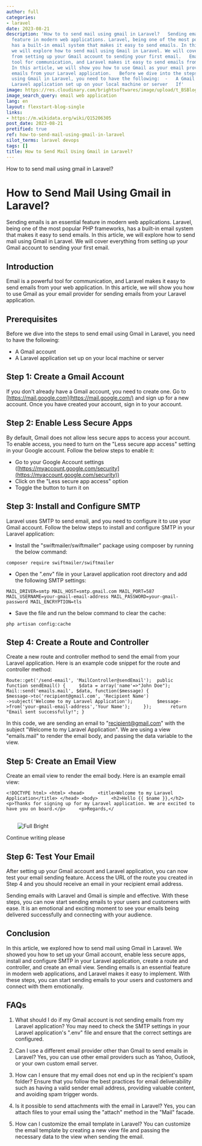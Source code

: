 ```yaml
---
author: full
categories:
- laravel
date: 2023-08-21
description: 'How to to send mail using gmail in Laravel?   Sending emails is an essential
  feature in modern web applications. Laravel, being one of the most popular PHP frameworks,
  has a built-in email system that makes it easy to send emails. In this article,
  we will explore how to send mail using Gmail in Laravel. We will cover everything
  from setting up your Gmail account to sending your first email.   Email is a powerful
  tool for communication, and Laravel makes it easy to send emails from your web application.
  In this article, we will show you how to use Gmail as your email provider for sending
  emails from your Laravel application.   Before we dive into the steps to send email
  using Gmail in Laravel, you need to have the following:  -   A Gmail account -   A
  Laravel application set up on your local machine or server   If'
image: https://res.cloudinary.com/brightsoftwares/image/upload/t_BSBlogImage/v1/brightsoftwares.com.blog/npxXWgQ33ZQ
image_search_query: email web application
lang: en
layout: flexstart-blog-single
links:
- https://m.wikidata.org/wiki/Q15206305
post_date: 2023-08-21
pretified: true
ref: how-to-send-mail-using-gmail-in-laravel
silot_terms: laravel devops
tags: []
title: How to Send Mail Using Gmail in Laravel?
---
```


How to to send mail using gmail in Laravel?

# How to Send Mail Using Gmail in Laravel?

Sending emails is an essential feature in modern web applications. Laravel, being one of the most popular PHP frameworks, has a built-in email system that makes it easy to send emails. In this article, we will explore how to send mail using Gmail in Laravel. We will cover everything from setting up your Gmail account to sending your first email.

## Introduction

Email is a powerful tool for communication, and Laravel makes it easy to send emails from your web application. In this article, we will show you how to use Gmail as your email provider for sending emails from your Laravel application.

## Prerequisites

Before we dive into the steps to send email using Gmail in Laravel, you need to have the following:

-   A Gmail account
-   A Laravel application set up on your local machine or server

## Step 1: Create a Gmail Account

If you don't already have a Gmail account, you need to create one. Go to [https://mail.google.com](https://mail.google.com/) and sign up for a new account. Once you have created your account, sign in to your account.

## Step 2: Enable Less Secure Apps

By default, Gmail does not allow less secure apps to access your account. To enable access, you need to turn on the "Less secure app access" setting in your Google account. Follow the below steps to enable it:

-   Go to your Google Account settings ([https://myaccount.google.com/security](https://myaccount.google.com/security))
-   Click on the "Less secure app access" option
-   Toggle the button to turn it on

## Step 3: Install and Configure SMTP

Laravel uses SMTP to send email, and you need to configure it to use your Gmail account. Follow the below steps to install and configure SMTP in your Laravel application:

-   Install the "swiftmailer/swiftmailer" package using composer by running the below command:



`composer require swiftmailer/swiftmailer`

-   Open the ".env" file in your Laravel application root directory and add the following SMTP settings:



`MAIL_DRIVER=smtp MAIL_HOST=smtp.gmail.com MAIL_PORT=587 MAIL_USERNAME=your-gmail-email-address MAIL_PASSWORD=your-gmail-password MAIL_ENCRYPTION=tls`

-   Save the file and run the below command to clear the cache:



`php artisan config:cache`

## Step 4: Create a Route and Controller

Create a new route and controller method to send the email from your Laravel application. Here is an example code snippet for the route and controller method:



`Route::get('/send-email', 'MailController@sendEmail');  public function sendEmail() {     $data = array('name'=>"John Doe");       Mail::send('emails.mail', $data, function($message) {         $message->to('recipient@gmail.com', 'Recipient Name')                 ->subject('Welcome to my Laravel Application');         $message->from('your-gmail-email-address','Your Name');     });       return "Email sent successfully!"; }`

In this code, we are sending an email to "[recipient@gmail.com](mailto:recipient@gmail.com)" with the subject "Welcome to my Laravel Application". We are using a view "emails.mail" to render the email body, and passing the data variable to the view.

## Step 5: Create an Email View

Create an email view to render the email body. Here is an example email view:



`<!DOCTYPE html> <html> <head>     <title>Welcome to my Laravel Application</title> </head> <body>     <h2>Hello {{ $name }},</h2>     <p>Thanks for signing up for my Laravel application. We are excited to have you on board.</p>     <p>Regards,</`

![](data:image/svg+xml,%3csvg%20xmlns=%27http://www.w3.org/2000/svg%27%20version=%271.1%27%20width=%2730%27%20height=%2730%27/%3e)![Full Bright](https://chat.openai.com/_next/image?url=https%3A%2F%2Flh3.googleusercontent.com%2Fa%2FAGNmyxZW1bm17GGxeKnZvNIeq9WloDUSy05B9sX8lC4X6Q%3Ds96-c&w=64&q=75)

Continue writing please

## Step 6: Test Your Email

After setting up your Gmail account and Laravel application, you can now test your email sending feature. Access the URL of the route you created in Step 4 and you should receive an email in your recipient email address.

Sending emails with Laravel and Gmail is simple and effective. With these steps, you can now start sending emails to your users and customers with ease. It is an emotional and exciting moment to see your emails being delivered successfully and connecting with your audience.

## Conclusion

In this article, we explored how to send mail using Gmail in Laravel. We showed you how to set up your Gmail account, enable less secure apps, install and configure SMTP in your Laravel application, create a route and controller, and create an email view. Sending emails is an essential feature in modern web applications, and Laravel makes it easy to implement. With these steps, you can start sending emails to your users and customers and connect with them emotionally.

## FAQs

1.  What should I do if my Gmail account is not sending emails from my Laravel application? You may need to check the SMTP settings in your Laravel application's ".env" file and ensure that the correct settings are configured.
    
2.  Can I use a different email provider other than Gmail to send emails in Laravel? Yes, you can use other email providers such as Yahoo, Outlook, or your own custom email server.
    
3.  How can I ensure that my email does not end up in the recipient's spam folder? Ensure that you follow the best practices for email deliverability such as having a valid sender email address, providing valuable content, and avoiding spam trigger words.
    
4.  Is it possible to send attachments with the email in Laravel? Yes, you can attach files to your email using the "attach" method in the "Mail" facade.
    
5.  How can I customize the email template in Laravel? You can customize the email template by creating a new view file and passing the necessary data to the view when sending the email.